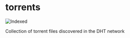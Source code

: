 torrents 
========
![Indexed](https://img.shields.io/badge/indexed-66476-blue)

Collection of torrent files discovered in the DHT network
